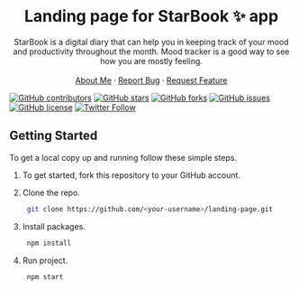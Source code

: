 <!-- PROJECT LOGO -->
<br />
<p align="center">
  <h1 align="center">Landing page for StarBook ✨ app</h1>

  <p align="center">
    StarBook is a digital diary that can help you in keeping track of your mood and productivity throughout the month. Mood tracker is a good way to see how you are mostly feeling.
    <br />
    <br />
    <a href="https://hashirshoaeb.com">About Me</a>
    ·
    <a href="https://github.com/starbook/landing-page/issues">Report Bug</a>
    ·
    <a href="https://github.com/starbook/landing-page/issues">Request Feature</a>
  </p>
</p>

[![GitHub contributors](https://img.shields.io/github/contributors/starbookapp/landing-page?color=ffcc66&style=for-the-badge)](https://github.com/starbook/landing-page/graphs/contributors)
[![GitHub stars](https://img.shields.io/github/stars/starbook/landing-page?color=ffcc66&logo=StarBook&style=for-the-badge)](https://github.com/starbook/landing-page/stargazers)
[![GitHub forks](https://img.shields.io/github/forks/starbook/landing-page?style=for-the-badge)](https://github.com/starbook/landing-page/network)
[![GitHub issues](https://img.shields.io/github/issues/starbook/landing-page?color=ffcc66&style=for-the-badge)](https://github.com/starbook/landing-page/issues)
[![GitHub license](https://img.shields.io/github/license/starbook/landing-page?style=for-the-badge)](https://github.com/starbook/landing-page/blob/master/LICENSE)
[![Twitter Follow](https://img.shields.io/twitter/follow/hashirshoaeb?color=ffcc66&logo=twitter&logoColor=ffffff&style=for-the-badge)](https://twitter.com/hashirshoaeb)


## Getting Started

To get a local copy up and running follow these simple steps.

1. To get started, fork this repository to your GitHub account.

2. Clone the repo.
    ```sh
     git clone https://github.com/<your-username>/landing-page.git
    ```
3. Install packages.
    ```sh
     npm install
    ```
4. Run project.
    ```sh
     npm start
    ```